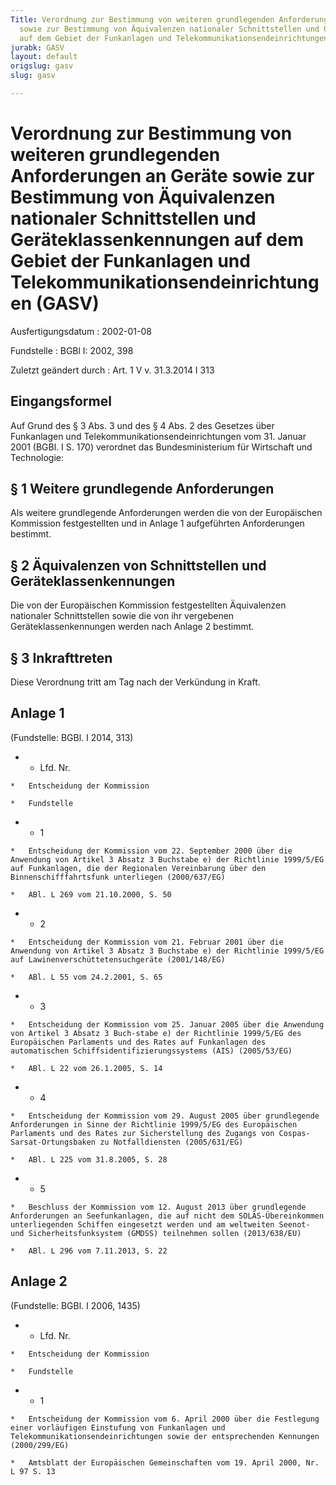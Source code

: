 ```yaml
---
Title: Verordnung zur Bestimmung von weiteren grundlegenden Anforderungen an Geräte
  sowie zur Bestimmung von Äquivalenzen nationaler Schnittstellen und Geräteklassenkennungen
  auf dem Gebiet der Funkanlagen und Telekommunikationsendeinrichtungen
jurabk: GASV
layout: default
origslug: gasv
slug: gasv

---
```


# Verordnung zur Bestimmung von weiteren grundlegenden Anforderungen an Geräte sowie zur Bestimmung von Äquivalenzen nationaler Schnittstellen und Geräteklassenkennungen auf dem Gebiet der Funkanlagen und Telekommunikationsendeinrichtungen (GASV)

Ausfertigungsdatum
:   2002-01-08

Fundstelle
:   BGBl I: 2002, 398

Zuletzt geändert durch
:   Art. 1 V v. 31.3.2014 I 313


## Eingangsformel

Auf Grund des § 3 Abs. 3 und des § 4 Abs. 2 des Gesetzes über Funkanlagen und Telekommunikationsendeinrichtungen vom 31. Januar 2001 (BGBl. I S. 170) verordnet das Bundesministerium für Wirtschaft und Technologie:


## § 1 Weitere grundlegende Anforderungen

Als weitere grundlegende Anforderungen werden die von der Europäischen Kommission festgestellten und in Anlage 1 aufgeführten Anforderungen bestimmt.


## § 2 Äquivalenzen von Schnittstellen und Geräteklassenkennungen

Die von der Europäischen Kommission festgestellten Äquivalenzen nationaler Schnittstellen sowie die von ihr vergebenen Geräteklassenkennungen werden nach Anlage 2 bestimmt.


## § 3 Inkrafttreten

Diese Verordnung tritt am Tag nach der Verkündung in Kraft.


## Anlage 1

(Fundstelle: BGBl. I 2014, 313)

*    *   Lfd.
        Nr.

    *   Entscheidung der Kommission

    *   Fundstelle


*    *   1

    *   Entscheidung der Kommission vom 22. September 2000 über die Anwendung von Artikel 3 Absatz 3 Buchstabe e) der Richtlinie 1999/5/EG auf Funkanlagen, die der Regionalen Vereinbarung über den Binnenschifffahrtsfunk unterliegen (2000/637/EG)

    *   ABl. L 269 vom 21.10.2000, S. 50


*    *   2

    *   Entscheidung der Kommission vom 21. Februar 2001 über die Anwendung von Artikel 3 Absatz 3 Buchstabe e) der Richtlinie 1999/5/EG auf Lawinenverschüttetensuchgeräte (2001/148/EG)

    *   ABl. L 55 vom 24.2.2001, S. 65


*    *   3

    *   Entscheidung der Kommission vom 25. Januar 2005 über die Anwendung von Artikel 3 Absatz 3 Buch-stabe e) der Richtlinie 1999/5/EG des Europäischen Parlaments und des Rates auf Funkanlagen des automatischen Schiffsidentifizierungssystems (AIS) (2005/53/EG)

    *   ABl. L 22 vom 26.1.2005, S. 14


*    *   4

    *   Entscheidung der Kommission vom 29. August 2005 über grundlegende Anforderungen in Sinne der Richtlinie 1999/5/EG des Europäischen Parlaments und des Rates zur Sicherstellung des Zugangs von Cospas-Sarsat-Ortungsbaken zu Notfalldiensten (2005/631/EG)

    *   ABl. L 225 vom 31.8.2005, S. 28


*    *   5

    *   Beschluss der Kommission vom 12. August 2013 über grundlegende Anforderungen an Seefunkanlagen, die auf nicht dem SOLAS-Übereinkommen unterliegenden Schiffen eingesetzt werden und am weltweiten Seenot- und Sicherheitsfunksystem (GMDSS) teilnehmen sollen (2013/638/EU)

    *   ABl. L 296 vom 7.11.2013, S. 22





## Anlage 2

(Fundstelle: BGBl. I 2006, 1435)

*    *   Lfd.
        Nr.

    *   Entscheidung der Kommission

    *   Fundstelle


*    *   1

    *   Entscheidung der Kommission vom 6. April 2000 über die Festlegung einer vorläufigen Einstufung von Funkanlagen und Telekommunikationsendeinrichtungen sowie der entsprechenden Kennungen (2000/299/EG)

    *   Amtsblatt der Europäischen Gemeinschaften vom 19. April 2000, Nr. L 97 S. 13




